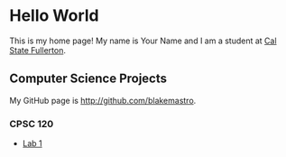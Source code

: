 # Hello World
This is my home page! My name is Your Name and I am a student at [Cal State Fullerton](http://www.fullerton.edu/).

## Computer Science Projects
My GitHub page is http://github.com/blakemastro.
### CPSC 120
* [Lab 1](https://github.com/csuf-cpsc-mshafae-spring-2020/cpsc-120-lab-01-Blakemastro.git)
